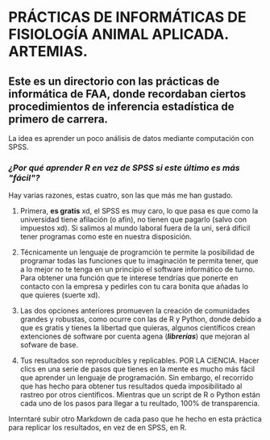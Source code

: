 # PRÁCTICAS DE INFORMÁTICAS DE FISIOLOGÍA ANIMAL APLICADA. ARTEMIAS.

## Este es un directorio con las prácticas de informática de FAA, donde recordaban ciertos procedimientos de inferencia estadística de primero de carrera. 

La idea es aprender un poco análisis de datos mediante computación con SPSS.

### *¿Por qué aprender R en vez de SPSS si este último es más "fácil"?*

Hay varias razones, estas cuatro, son las que más me han gustado.

1) Primera, **es gratis** xd, el SPSS es muy caro, lo que pasa es que como la universidad tiene afilación (o afín), no tienen que pagarlo (salvo con impuestos xd). Si salimos al mundo laboral fuera de la uni, será dificil tener programas como este en nuestra disposición.

2) Técnicamente un lenguaje de programción te permite la posibilidad de programar todas las funciones que tu imaginación te permita tener, que a lo mejor no te tenga en un principio el software informático de turno. Para obtener una función que te interese tendrías que ponerte en contacto con la empresa y pedirles con tu cara bonita que añadas lo que quieres (suerte xd).

3) Las dos opciones anteriores promueven la creación de comunidades grandes y robustas, como ocurre con las de R y Python, donde debido a que es gratis y tienes la libertad que quieras, algunos científicos crean extenciones de software por cuenta agena (***librerías***) que mejoran al sofware de base.

4) Tus resultados son reproducibles y replicables. POR LA CIENCIA. Hacer clics en una serie de pasos que tienes en la mente es mucho más fácil que aprender un lenguaje de programación. Sin embargo, el recorrido que has hecho para obtener tus resultados queda imposibilitado al rastreo por otros científicos. Mientras que un script de R o Python están cada uno de los pasos para llegar a tu reultado, 100% de transparencia.

Interntaré subir otro Markdown de cada paso que he hecho en esta práctica para replicar los resultados, en vez de en SPSS, en R.
